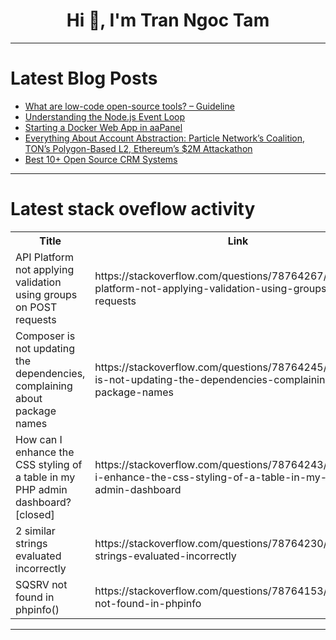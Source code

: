 <h1 align="center">Hi 👋, I'm Tran Ngoc Tam</h1>

---

# Latest Blog Posts 
<!-- BLOG-POST-LIST:START -->
- [What are low-code open-source tools? – Guideline](https://dev.to/alesiasirotka/what-are-low-code-open-source-tools-guideline-gg5)
- [Understanding the Node.js Event Loop](https://dev.to/rahulvijayvergiya/understanding-the-nodejs-event-loop-26eb)
- [Starting a Docker Web App in aaPanel](https://dev.to/pixcel_tree/starting-a-docker-web-app-in-aapanel-2bc6)
- [Everything About Account Abstraction: Particle Network’s Coalition, TON’s Polygon-Based L2, Ethereum’s $2M Attackathon](https://dev.to/alexandradev/everything-about-account-abstraction-particle-networks-coalition-tons-polygon-based-l2-ethereums-2m-attackathon-5g8f)
- [Best 10+ Open Source CRM Systems](https://dev.to/alesiasirotka/best-10-open-source-crm-systems-1ibe)
<!-- BLOG-POST-LIST:END -->

---

# Latest stack oveflow activity
<table>
  <tr><th>Title</th><th>Link</th></tr>
  <!-- STACKOVERFLOW:START --><tr><td>API Platform not applying validation using groups on POST requests</td><td>https://stackoverflow.com/questions/78764267/api-platform-not-applying-validation-using-groups-on-post-requests</td></tr><tr><td>Composer is not updating the dependencies, complaining about package names</td><td>https://stackoverflow.com/questions/78764245/composer-is-not-updating-the-dependencies-complaining-about-package-names</td></tr><tr><td>How can I enhance the CSS styling of a table in my PHP admin dashboard? [closed]</td><td>https://stackoverflow.com/questions/78764243/how-can-i-enhance-the-css-styling-of-a-table-in-my-php-admin-dashboard</td></tr><tr><td>2 similar strings evaluated incorrectly</td><td>https://stackoverflow.com/questions/78764230/2-similar-strings-evaluated-incorrectly</td></tr><tr><td>SQSRV not found in phpinfo&lpar;&rpar;</td><td>https://stackoverflow.com/questions/78764153/sqsrv-not-found-in-phpinfo</td></tr><!-- STACKOVERFLOW:END -->
</table>

---


